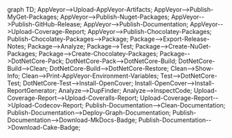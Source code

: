 <div class="mermaid">
graph TD;
AppVeyor-->Upload-AppVeyor-Artifacts;
AppVeyor-->Publish-MyGet-Packages;
AppVeyor-->Publish-Nuget-Packages;
AppVeyor-->Publish-GitHub-Release;
AppVeyor-->Publish-Documentation;
AppVeyor-->Upload-Coverage-Report;
AppVeyor-->Publish-Chocolatey-Packages;
Publish-Chocolatey-Packages-->Package;
Package-->Export-Release-Notes;
Package-->Analyze;
Package-->Test;
Package-->Create-NuGet-Packages;
Package-->Create-Chocolatey-Packages;
Package-->DotNetCore-Pack;
DotNetCore-Pack-->DotNetCore-Build;
DotNetCore-Build-->Clean;
DotNetCore-Build-->DotNetCore-Restore;
Clean-->Show-Info;
Clean-->Print-AppVeyor-Environment-Variables;
Test-->DotNetCore-Test;
DotNetCore-Test-->Install-OpenCover;
Install-OpenCover-->Install-ReportGenerator;
Analyze-->DupFinder;
Analyze-->InspectCode;
Upload-Coverage-Report-->Upload-Coveralls-Report;
Upload-Coverage-Report-->Upload-Codecov-Report;
Publish-Documentation-->Clean-Documentation;
Publish-Documentation-->Deploy-Graph-Documentation;
Publish-Documentation-->Download-MkDocs-Badge;
Publish-Documentation-->Download-Cake-Badge;
</div>
